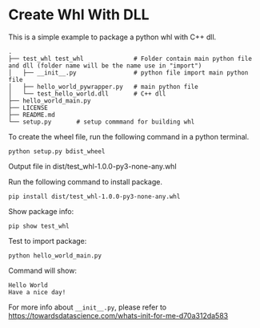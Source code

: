 # Create Whl With DLL

This is a simple example to package a python whl with C++ dll. </br>

    .
    ├── test_whl test_whl              # Folder contain main python file and dll (folder name will be the name use in "import")
    │   ├── __init__.py                # python file import main python file
    │   ├── hello_world_pywrapper.py   # main python file
    │   └── test_hello_world.dll       # C++ dll
    ├── hello_world_main.py
	├── LICENSE
	├── README.md
	└── setup.py       # setup commmand for building whl
	
To create the wheel file, run the following command in a python terminal.
```
python setup.py bdist_wheel
```
Output file in dist/test_whl-1.0.0-py3-none-any.whl

Run the following command to install package.
```
pip install dist/test_whl-1.0.0-py3-none-any.whl
```
Show package info:
```
pip show test_whl
```
Test to import package:
```
python hello_world_main.py
```
Command will show:
```
Hello World
Have a nice day!
```
For more info about ```__init__.py```, please refer to https://towardsdatascience.com/whats-init-for-me-d70a312da583 
